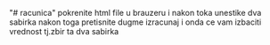 
"# racunica" 
pokrenite html file u brauzeru i nakon toka unestike dva sabirka nakon toga pretisnite dugme izracunaj i onda ce vam izbaciti vrednost tj.zbir ta dva sabirka
